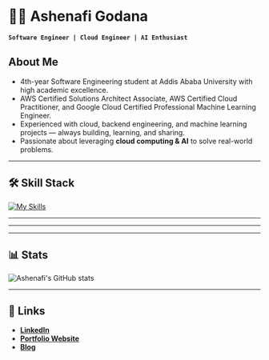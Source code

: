 # 👨‍💻 Ashenafi Godana 
**`Software Engineer | Cloud Engineer | AI Enthusiast`**

## About Me
- 4th-year Software Engineering student at Addis Ababa University with high academic excellence.  
- AWS Certified Solutions Architect Associate, AWS Certified Cloud Practitioner, and Google Cloud Certified Professional Machine Learning Engineer.  
- Experienced with cloud, backend engineering, and machine learning projects — always building, learning, and sharing.  
- Passionate about leveraging **cloud computing & AI** to solve real-world problems.  

---

## 🛠️ Skill Stack
[![My Skills](https://skillicons.dev/icons?i=python,docker,kubernetes,git,github,aws,gcp,postgresql,js,django,fastapi,html,css&theme=light)](https://skillicons.dev)

---

<!--
## 🚀 Projects
 <table>
  <tr>
    <td align="center" width="33%">
      <a href="https://github.com/your-username/docker-intro">
        <img src="https://skillicons.dev/icons?i=docker" alt="Docker Project" width="80"/>
      </a>
      <br/>
      <b>Hello World in Docker</b><br/>
      <sub>Simple Python app containerized with Docker — my intro to containerization.</sub><br/>
      🔗 <a href="https://github.com/your-username/docker-intro">Repo</a>
      <br/>
      <sub>Tags: Python, Docker</sub>
    </td>
    <td align="center" width="33%">
      <a href="https://github.com/your-username/testing-weather-website">
        <img src="https://skillicons.dev/icons?i=python" alt="Playwright Project" width="80"/>
      </a>
      <br/>
      <b>Testing a Weather Website</b><br/>
      <sub>Automated web testing with Playwright & Pytest (dynamic content, API mocking, reports).</sub><br/>
      🔗 <a href="https://github.com/your-username/testing-weather-website">Repo</a>
      <br/>
      <sub>Tags: Python, Playwright, Testing</sub>
    </td>
    <td align="center" width="33%">
      <a href="https://github.com/your-username/live-match">
        <img src="https://skillicons.dev/icons?i=python" alt="Observer Pattern Project" width="80"/>
      </a>
      <br/>
      <b>Live Match</b><br/>
      <sub>Observer pattern app simulating real-time football match updates with terminal display.</sub><br/>
      🔗 <a href="https://github.com/your-username/live-match">Repo</a>
      <br/>
      <sub>Tags: Python, Observer Pattern</sub>
    </td>
  </tr>
</table>
-->

---

<!--
## 📝 Blogs
- [Starting with Cloud AI and Python Development](https://your-blog-link.com/cloud-ai-python) — Sharing my learning journey and projects in cloud and AI.  
- [Containerizing Python Apps with Docker](https://your-blog-link.com/docker-python) — Step-by-step guide to Dockerizing a simple Python app.  
- [Automated Web Testing with Playwright](https://your-blog-link.com/playwright-testing) — How I built tests for dynamic websites using Playwright and Pytest.  
- [Real-time Event Simulation in Python](https://your-blog-link.com/observer-pattern) — Implementing the Observer pattern for live notifications in terminal apps.  
-->

---

## 📊 Stats
![Ashenafi's GitHub stats](https://github-readme-stats.vercel.app/api?username=ashenafiTech&show_icons=true&theme=tokyonight)

---

## 🔗 Links
- [**LinkedIn**](https://www.linkedin.com/in/ashenafig/)  
- [**Portfolio Website**](ashenafigodana.com)  
- [**Blog**](https://your-blog-link.com)

